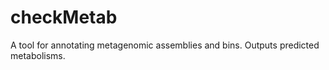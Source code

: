 # checkMetab

A tool for annotating metagenomic assemblies and bins. Outputs predicted metabolisms.
 